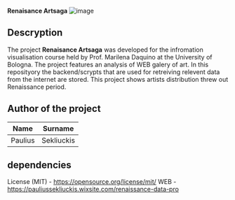 **Renaisance Artsaga**
![image](https://cdn.britannica.com/41/3341-050-825E2B57/The-Creation-of-Adam-ceiling-fresco-Sistine.jpg)
## Descryption
The project **Renaisance Artsaga** was developed for the infromation visualisation course held by Prof. Marilena Daquino at the University of Bologna.
The project features an analysis of WEB galery of art. 
In this reposityory the backend/scrypts that are used for retreiving relevent data from the internet are stored.
This project shows artists distribution threw out Renaissance period.

## Author of the project
|     Name          |   Surname         |
|:-----------------:|:-----------------:|
|    Paulius        |   Sekliuckis      |
## dependencies

License (MIT) - https://opensource.org/license/mit/
WEB - https://pauliussekliuckis.wixsite.com/renaissance-data-pro 
